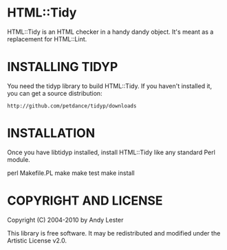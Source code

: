 HTML::Tidy
==========
HTML::Tidy is an HTML checker in a handy dandy object.  It's meant as
a replacement for HTML::Lint.


INSTALLING TIDYP
================
You need the tidyp library to build HTML::Tidy.  If you haven't installed
it, you can get a source distribution:

    http://github.com/petdance/tidyp/downloads


INSTALLATION
============
Once you have libtidyp installed, install HTML::Tidy like any standard
Perl module.

   perl Makefile.PL
   make
   make test
   make install


COPYRIGHT AND LICENSE
=====================
Copyright (C) 2004-2010 by Andy Lester

This library is free software.  It may be redistributed and modified
under the Artistic License v2.0.
